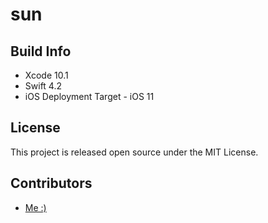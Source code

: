 # sun

## Build Info

- Xcode 10.1
- Swift 4.2
- iOS Deployment Target - iOS 11

## License

This project is released open source under the MIT License.

## Contributors

- [Me :)](https://github.com/bohdanpodvirnyi)
